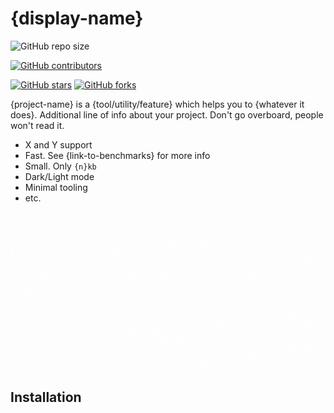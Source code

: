 # {display-name}

<!--
Hey there!
Thanks for checking this out. If you find this helpful, please leave a star!
If you have any suggestions, feel free to open a pull request or an issue.

To make life easier, do a quick search-and-replace for:
{display-name}: The project's display name
{repo-name}: The name of the repo the project
{github-username}: The username under which the repo is

Make sure to read through the whole README.
-->

<!-- 
Badges are a great way to show tiny tidbits of info.
They also attract the eye but don't overuse them.

You can also make these badges link to relevant pages.

Quick note, remove the comments/move them all to the top so that the comments
render properly.
-->

<!-- 
Repo size is more "universal" than, say, npm package size. 
Feel free to change this.
-->
![GitHub repo size][repo-size]

<!-- 
Just to encourage others to contribute.
-->
[![GitHub contributors][contributors]][contributors-url]

<!--
You may be thinking, 

"why is there a badge for stars (and stuff)? 
aren't they already shown on the repo's homepage?"

Well, the fact is this README may be shown in other places.
For example, if this is an npm package, this README will also be shown on npm.
There may also be other places where this is shown.
If this README is supposed to be only on GitHub, feel free to remove these badges.
-->
[![GitHub stars][stars]][stars-url]
[![GitHub forks][forks]][forks-url]

<!--
Here's a bunch of commonly used badges to save a visit to shields.io.
You can uncomment them if you want. Don't forget to uncomment and fill 
their respective references at the bottom of the page.

[![GitHub Workflow Status][workflow-status]][workflow-url]
![npm bundle size][npm-size]
[![npm downloads][npm-downloads]][repo-npm]
[![License][license]][license-url]
![Page Hits][page-hits]

There's more at shields.io and at other sources. You can use them if relevant.
Once again, don't add too much. Try to limit badges to a single line.
-->

<!--
Before you start, check out the writing guidelines 
which lives at ./writing-guidelines.md for general writing tips.
-->

<!--
You can place a logo or a banner image near the top of the README. 
Don't place both, if you want to just place the logo in the banner.
-->

<!-- 
Place a logo here. You can also make the logo move to the right by using:

<img src="src" align"right">
-->

{project-name} is a {tool/utility/feature} which helps you to {whatever it does}.
Additional line of info about your project. Don't go overboard, people won't
read it.

<!-- 
Place a list of highlights here
-->
- X and Y support
- Fast. See {link-to-benchmarks} for more info
- Small. Only `{n}kb`
- Dark/Light mode
- Minimal tooling
- etc.

<!--
Place a banner image here.

Always set a background color if any parts of the image do not contrast 
with black or white. This is done because some images which look good 
in the light theme won't look good in the dark theme and vice versa.

You can put a short description above the banner if you like.
-->
![{display-name][banner]

<!-- 
Use this space after the banner to show 2-3 screenshots of what your project does.
A picture is worth a thousand words. 

Only exception is don't put screenshots if it's just code. 
Put the code in code blocks. 
Of course don't do this if you are showcasing some kind of linter for editors, etc.
-->

<!-- 
Once you have a clear and concise description of the project,
direct people to install the project and try it for themselves
-->
## Installation

<!--
Always prefer reference-style links because
1. They are easy to maintain
2. There is always going to be that person 
   who is reading this in an editor/as a raw file. 
-->
[repo-size]: https://img.shields.io/github/repo-size/{github-username}/{repo-name}

[stars]: https://img.shields.io/github/stars/{github-username}/{repo-name}
[stars-url]: https://github.com/{github-username}/{repo-name}/stargazers

[contributors]: https://img.shields.io/github/contributors/{github-username}/{repo-name}
[contributors-url]: https://github.com/{github-username}/{repo-name}/graphs/contributors

[forks]: https://img.shields.io/github/forks/{github-username}/{repo-name}
[forks-url]: https://github.com/{github-username}/{repo-name}/network/members

[banner]: ./assets/banner.gif

<!--
Extra badges. See top for more info.

[workflow-status]: https://img.shields.io/github/workflow/status/{github-username}/{repo-name}/{workflow-name}
[workflow-url]: https://github.com/{github-username}/{repo-name}/actions

[npm-size]: https://img.shields.io/bundlephobia/minzip/{repo-name}
[npm-size-url]: https://bundlephobia.com/package/{repo-name}

[npm-downloads]: https://img.shields.io/npm/dw/{repo-name}
[repo-npm]: https://npm.im/{repo-name}

[license]: https://img.shields.io/github/license/github-username/{repo-name}
[license-url]: ./LICENSE

[page-hits]: https://hits.seeyoufarm.com/api/count/incr/badge.svg?url=https%3A%2F%2Fgithub.com%2Fgithub-username%2Frepo-name&count_bg=%2379C83D&title_bg=%23555555&icon=&icon_color=%23E7E7E7&title=hits&edge_flat=false
-->
